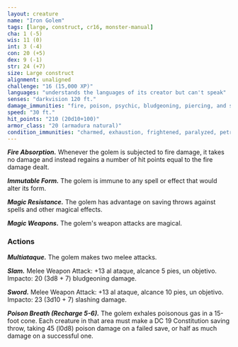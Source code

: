 ```yaml
---
layout: creature
name: "Iron Golem"
tags: [large, construct, cr16, monster-manual]
cha: 1 (-5)
wis: 11 (0)
int: 3 (-4)
con: 20 (+5)
dex: 9 (-1)
str: 24 (+7)
size: Large construct
alignment: unaligned
challenge: "16 (15,000 XP)"
languages: "understands the languages of its creator but can't speak"
senses: "darkvision 120 ft."
damage_immunities: "fire, poison, psychic, bludgeoning, piercing, and slashing from nonmagical weapons that aren't adamantine"
speed: "30 ft."
hit_points: "210 (20d10+100)"
armor_class: "20 (armadura natural)"
condition_immunities: "charmed, exhaustion, frightened, paralyzed, petrified, poisoned"
---
```


***Fire Absorption.*** Whenever the golem is subjected to fire damage, it takes no damage and instead regains a number of hit points equal to the fire damage dealt.

***Immutable Form.*** The golem is immune to any spell or effect that would alter its form.

***Magic Resistance.*** The golem has advantage on saving throws against spells and other magical effects.

***Magic Weapons.*** The golem's weapon attacks are magical.

### Actions

***Multiataque.*** The golem makes two melee attacks.

***Slam.*** Melee Weapon Attack: +13 al ataque, alcance 5 pies, un objetivo. Impacto: 20 (3d8 + 7) bludgeoning damage.

***Sword.*** Melee Weapon Attack: +13 al ataque, alcance 10 pies, un objetivo. Impacto: 23 (3d10 + 7) slashing damage.

***Poison Breath (Recharge 5-6).*** The golem exhales poisonous gas in a 15-foot cone. Each creature in that area must make a DC 19 Constitution saving throw, taking 45 (l0d8) poison damage on a failed save, or half as much damage on a successful one.